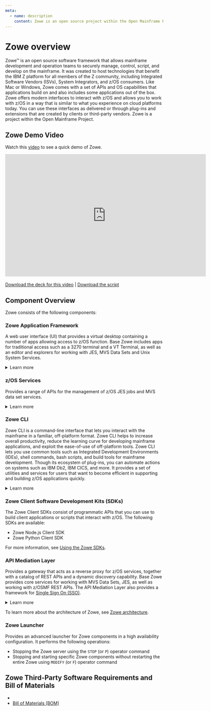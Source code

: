 ```yaml
---
meta:
  - name: description
    content: Zowe is an open source project within the Open Mainframe Project that is part of The Linux Foundation. Zowe is an extensible framework that simplifies and speeds application development, deployment, and operations on z/OS, and provides the ability for extension through CLI plug-ins, new applications to be added to the web desktop, and onboarding of REST APIs to the API Mediation Layer. It narrows the skills gap between new and legacy z/OS developers by offering the choice to work with z/OS either through a Command Line Interface, a Zowe Explorer Visual Studio extension, a web browser served from the Zowe Application Framework, or through REST APIs and web sockets served through the API Mediation Layer.
---
```


# Zowe overview

Zowe&trade; is an open source software framework that allows mainframe development and operation teams to securely manage, control, script, and develop on the mainframe. It was created to host technologies that benefit the IBM Z platform for all members of the Z community, including Integrated Software Vendors (ISVs), System Integrators, and z/OS consumers. Like Mac or Windows, Zowe comes with a set of APIs and OS capabilities that applications build on and also includes some applications out of the box. Zowe offers modern interfaces to interact with z/OS and allows you to work with z/OS in a way that is similar to what you experience on cloud platforms today. You can use these interfaces as delivered or through plug-ins and extensions that are created by clients or third-party vendors. Zowe is a project within the Open Mainframe Project.

## Zowe Demo Video

Watch this [video](https://www.youtube.com/embed/NX20ZMRoTtk) to see a quick demo of Zowe. 

<iframe class="embed-responsive-item" id="youtubeplayer" title="Zowe overview demo" type="text/html" width="640" height="390" src="https://www.youtube.com/embed/7XpOjREP8JU" frameborder="0" webkitallowfullscreen mozallowfullscreen allowfullscreen> </iframe>

[Download the deck for this video](/Zowe_introduction_video_deck.pptx) | [Download the script](/Zowe_introduction_video_script.txt)

## Component Overview

Zowe consists of the following components:

### Zowe Application Framework

A web user interface (UI) that provides a virtual desktop containing a number of apps allowing access to z/OS function.  Base Zowe includes apps for traditional access such as a 3270 terminal and a VT Terminal, as well as an editor and explorers for working with JES, MVS Data Sets and Unix System Services.

<details>
<summary> Learn more </summary>

The Zowe Application Framework modernizes and simplifies working on the mainframe. With the Zowe Application Framework, you can create applications to suit your specific needs. The Zowe Application Framework contains a web UI that has the following features:

- The web UI works with the underlying REST APIs for data, jobs, and subsystem, but presents the information in a full screen mode as compared to the command line interface.
- The web UI makes use of leading-edge web presentation technology and is also extensible through web UI plug-ins to capture and present a wide variety of information.
- The web UI facilitates common z/OS developer or system programmer tasks by providing an editor for common text-based files like REXX or JCL along with general purpose data set actions for both Unix System Services (USS) and Partitioned Data Sets (PDS) plus Job Entry System (JES) logs.

The Zowe Application Framework consists of the following components:

- **Zowe Desktop**

    The desktop, accessed through a browser.  The desktop contains a number of applications, including a TN3270 emulator for traditional Telnet or TLS terminal access to z/OS, a VT Termnial for SSH commands, as well as rich web GUI applications including a JES Explorer for working with jobs and spool output, a File Editor for working with USS directories and files and MVS data sets and members.   The Zowe desktop is extensible and allows vendors to provide their own applications to run within the desktop. See [Extending the Zowe Desktop](../extend/extend-desktop/mvd-extendingzlux.md).  The following screen capture of a Zowe desktop shows some of its composition as well as the TN3270 app, the JES Explorer, and the File Editor open and in use.

    ![Zowe Desktop Screen Capture](./diagrams/zowe-desktop-sample.png)

- **Zowe Application Server**

    The Zowe Application Server runs the Zowe Application Framework. It consists of the Node.js server plus the Express.js as a webservices framework, and the proxy applications that communicate with the z/OS services and components.

- **ZSS Server**

    The ZSS Server provides secure REST services to support the Zowe Application Server.  For services that need to run as APF authorized code, Zowe uses an angel process that the ZSS Server calls using cross memory communication.  During installation and configuration of Zowe, you will see the steps needed to configure and launch the cross memory server.

- **Application plug-ins**

    Several application-type plug-ins are provided. For more information, see [Using the Zowe Application Framework application plug-ins](../user-guide/mvd-using.md#zowe-desktop-application-plug-ins).

</details>

### z/OS Services

Provides a range of APIs for the management of z/OS JES jobs and MVS data set services.

<details>
<summary> Learn more </summary>

Zowe provides a z/OS® RESTful web service and deployment architecture for z/OS microservices. Zowe contains the following  core z/OS services:

 - **z/OS Datasets services**

    Get a list of data sets, retrieve content from a member, create a data set, and more.

 - **z/OS Jobs services**

   Get a list of jobs, get content from a job file output, submit a job from a data set, and more.

You can view the full list of capabilities of the RESTful APIs from the API catalog that displays the Open API Specification for their capabilities.

- These APIs are described by the Open API Specification allowing them to be incorporated to any standard-based REST API developer tool or API management process.
- These APIs can be exploited by off-platform applications with proper security controls.

As a deployment architecture, the z/OS Services are running as microservices with a Springboot embedded Tomcat stack.

</details>

### Zowe CLI
Zowe CLI is a command-line interface that lets you interact with the mainframe in a familiar, off-platform format. Zowe CLI helps to increase overall productivity, reduce the learning curve for developing mainframe applications, and exploit the ease-of-use of off-platform tools. Zowe CLI lets you use common tools such as Integrated Development Environments (IDEs), shell commands, bash scripts, and build tools for mainframe development. Though its ecosystem of plug-ins, you can automate actions on systems such as IBM Db2, IBM CICS, and more. It  provides a set of utilities and services for users that want to become efficient in supporting and building z/OS applications quickly.

<details>
<summary> Learn more </summary>

Zowe CLI provides the following benefits:

  - Enables and encourages developers with limited z/OS expertise to build, modify, and debug z/OS applications.
  - Fosters the development of new and innovative tools from a computer that can interact with z/OS. Some Zowe extensions are powered by Zowe CLI, for example the [Visual Studio Code Extension for Zowe](../user-guide/ze-install.md).
  - Ensure that business critical applications running on z/OS can be maintained and supported by existing and generally available software development resources.
  - Provides a more streamlined way to build software that integrates with z/OS.

**Note:** For information about software requirements, installing, and upgrading Zowe CLI, see
[Installing Zowe](../user-guide/installandconfig.md).

#### Zowe CLI capabilities

With Zowe CLI, you can interact with z/OS remotely in the following ways:

  - **Interact with mainframe files:**
    Create, edit, download, and
    upload mainframe files (data sets) directly from Zowe CLI.
  - **Submit jobs:**
    Submit JCL from data sets or local storage, monitor the status, and view and download the output automatically.
  - **Issue TSO and z/OS console commands:**
    Issue TSO and console commands to the mainframe directly from Zowe CLI.
  - **Integrate z/OS actions into scripts:**
    Build local scripts that accomplish both mainframe and local tasks.
  - **Produce responses as JSON documents:**
    Return data in JSON format on request for consumption in other programming languages.

For detailed information about the available functionality in Zowe CLI, see [Zowe CLI Command Groups](../user-guide/cli-usingcli.html#understanding-core-command-groups).

For information about extending the functionality of Zowe CLI by installing plug-ins, see [Extending Zowe CLI](../user-guide/cli-extending.md).

**More Information:**

  - [System requirements for Zowe CLI](../user-guide/systemrequirements-cli.md)
  - [Installing Zowe CLI](../user-guide/cli-installcli.md)

</details>

### Zowe Client Software Development Kits (SDKs)

The Zowe Client SDKs consist of programmatic APIs that you can use to build client applications or scripts that interact with z/OS. The following SDKs are available:
 - Zowe Node.js Client SDK
 - Zowe Python Client SDK

 For more information, see [Using the Zowe SDKs](../user-guide/sdks-using.md).

### API Mediation Layer

Provides a gateway that acts as a reverse proxy for z/OS services, together with a catalog of REST APIs and a dynamic discovery capability. Base Zowe provides core services for working with MVS Data Sets, JES, as well as working with z/OSMF REST APIs.  The API Mediation Layer also provides a framework for [Single Sign On (SSO)](../extend/extend-apiml/api-mediation-sso.html#zowe-api-mediation-layer-single-sign-on-overview).

<details>
<summary> Learn more </summary>

The API Mediation Layer provides a single point of access for mainframe service REST APIs. The layer offers enterprise, cloud-like features such as high-availability, scalability, dynamic API discovery, consistent security, a single sign-on experience, and documentation. The API Mediation Layer facilitates secure communication across loosely coupled microservices through the API Gateway. The API Mediation Layer consists of three components: the Gateway, the Discovery Service, and the Catalog. The Gateway provides secure communication across loosely coupled API services. The Discovery Service enables you to determine the location and status of service instances running inside the API ML ecosystem. The Catalog provides an easy-to-use interface to view all discovered services, their associated APIs, and Swagger documentation in a user-friendly manner.

#### Key features
* Consistent Access: API routing and standardization of API service URLs through the Gateway component provides users with a consistent way to access mainframe APIs at a predefined address.
* Dynamic Discovery: The Discovery Service automatically determines the location and status of API services.
* High-Availability: API Mediation Layer is designed with high-availability of services and scalability in mind.
* Caching Service: This feature is designed for Zowe components in a high availability configuration. It supports the High Availability of all components within Zowe, allowing components to be stateless by providing a mechanism to offload their state to a location accessible by all instances of the service, including those which just started.
* Redundancy and Scalability: API service throughput is easily increased by starting multiple API service instances without the need to change configuration.
* Presentation of Services: The API Catalog component provides easy access to discovered API services and their associated documentation in a user-friendly manner. Access to the contents of the API Catalog is controlled through a z/OS security facility.
* Encrypted Communication: API ML facilitates secure and trusted communication across both internal components and discovered API services.

#### API Mediation Layer architecture
The following diagram illustrates the single point of access through the Gateway, and the interactions between API ML components and services:

![API Mediation Layer Architecture diagram](./diagrams/apiml-architecture.png)

#### Components
The API Layer consists of the following key components:

**API Gateway**

Services that comprise the API ML service ecosystem are located behind a gateway (reverse proxy). All end users and API client applications interact through the Gateway. Each service is assigned a unique service ID that is used in the access URL. Based on the service ID, the Gateway forwards incoming API requests to the appropriate service. Multiple Gateway instances can be started to achieve high-availability. The Gateway access URL remains unchanged. The Gateway is built using Netflix Zuul and Spring Boot technologies.

**Discovery Service**

The Discovery Service is the central repository of active services in the API ML ecosystem. The Discovery Service continuously collects and aggregates service information and serves as a repository of active services. When a service is started, it sends its metadata, such as the original URL, assigned serviceId, and status information to the Discovery Service. Back-end microservices register with this service either directly or by using a Eureka client. Multiple enablers are available to help with service on-boarding of various application architectures including plain Java applications and Java applications that use the Spring Boot framework. The Discovery Service is built on Eureka and Spring Boot technology.

**Discovery Service TLS/SSL**

HTTPS protocol can be enabled during API ML configuration and is highly recommended. Beyond encrypting communication, the HTTPS configuration for the Discovery Service enables heightened security for service registration. Without HTTPS, services provide a username and password to register in the API ML ecosystem. When using HTTPS, only trusted services that provide HTTPS certificates signed by a trusted certificate authority can be registered.

**API Catalog**

The API Catalog is the catalog of published API services and their associated documentation. The Catalog provides both the REST APIs and a web user interface (UI) to access them. The web UI follows the industry standard Swagger UI component to visualize API documentation in OpenAPI JSON format for each service. A service can be implemented by one or more service instances, which provide exactly the same service for high-availability or scalability.

**Catalog Security**

Access to the API Catalog can be protected with an Enterprise z/OS Security Manager such as IBM RACF, ACF2, or Top Secret. Only users who provide proper mainframe credentials can access the Catalog. Client authentication is implemented through the z/OSMF API.

**Caching Service**

It provides an API in high-availability mode which offers the possibility to store, retrieve and delete data associated with keys. The service will be used only by internal Zowe applications and will not be exposed to the internet.

#### Onboarding APIs
Essential to the API Mediation Layer ecosystem is the API services that expose their useful APIs. Use the following topics to discover more about adding new APIs to the API Mediation Layer and using the API Catalog:

* [Onboarding Overview](../extend/extend-apiml/onboard-overview.md)

* [Onboard an existing Spring Boot REST API service using Zowe API Mediation Layer](../extend/extend-apiml/onboard-spring-boot-enabler.md)
* [Onboard an existing Node.js REST API service using Zowe API Mediation Layer](../extend/extend-apiml/onboard-nodejs-enabler.md)
* [Using API Catalog](../user-guide/api-mediation-api-catalog.md)

</details>

To learn more about the architecture of Zowe, see [Zowe architecture](zowe-architecture.md).

### Zowe Launcher

Provides an advanced launcher for Zowe components in a high availability configuration. It performs the following operations:
 - Stopping the Zowe server using the `STOP` (or `P`) operator command
 - Stopping and starting specific Zowe components without restarting the entire Zowe using `MODIFY` (or `F`) operator command

## Zowe Third-Party Software Requirements and Bill of Materials

<!-- 

<tpsr /> is a React component which will create a dynamic link to latest versioned tpsr file
tpsrLatestLink = "https://github.com/zowe/docs-site/tree/master/src/tpsr/tpsr-" + latestVersion + ".md";
This returns <a href={tpsrLatestLink}>Third-Party Software Requirements (TPSR)</a>

-->

- <tpsr />
- [Bill of Materials (BOM)](../appendix/bill-of-materials.md)
